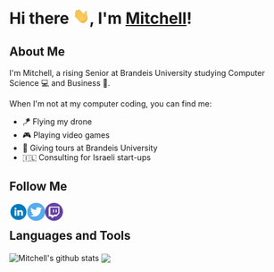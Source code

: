 
# Hi there <img src="https://raw.githubusercontent.com/mdodell/mdodell/master/assets/wave.gif" width="30px">, I'm [Mitchell](https://www.mitchelldodell.com)!

## About Me
I'm Mitchell, a rising Senior at Brandeis University studying Computer Science
💻 and Business 👔.

When I'm not at my computer coding, you can find me:
* 🪁 Flying my drone
* 🎮 Playing video games
* 💬 Giving tours at Brandeis University
* 🇮🇱 Consulting for Israeli start-ups

## Follow Me
<a href="https://www.linkedin.com/in/mitchell-dodell/">
  <img align="left" alt="Mitchell Dodell | LinkedIn" width="32px" src="https://raw.githubusercontent.com/mdodell/mdodell/master/assets/linkedin.svg" />
</a>
<a href="https://twitter.com/MitchellDodell">
  <img align="left" alt="Mitchell Dodell | Twitter" width="32px" src="https://raw.githubusercontent.com/mdodell/mdodell/master/assets/twitter.svg" />
</a>
<a href="https://www.twitch.tv/bluemanmitchell">
  <img align="left" alt="Mitchell's Twitch.tv" width="32px" src="https://raw.githubusercontent.com/mdodell/mdodell/master/assets/twitch.svg" />
</a>
<br />

## Languages and Tools

<img align="center" src="https://github-readme-stats.vercel.app/api?username=mdodell&show_icons=true&include_all_commits=true&theme=highcontrast" alt="Mitchell's github stats" />

<img align="center" src="https://github-readme-stats.vercel.app/api/top-langs/?username=mdodell&layout=compact&theme=highcontrast" />
